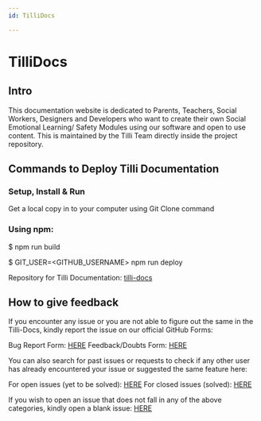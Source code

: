 ```yaml
---
id: TilliDocs

---
```


# TilliDocs

## Intro 

This documentation website is dedicated to Parents, Teachers, Social Workers, Designers and Developers who want to create their own Social Emotional Learning/ Safety Modules using our software and open to use content. This is maintained by the Tilli Team directly inside the project repository.


## Commands to Deploy Tilli Documentation

### Setup, Install & Run

Get a local copy in to your computer using Git Clone command

### Using npm:

$ npm run build

$ GIT_USER=<GITHUB_USERNAME> npm run deploy

Repository for Tilli Documentation: [tilli-docs](https://github.com/tillioss/tilli-docs)


## How to give feedback

If you encounter any issue or you are not able to figure out the same in the Tilli-Docs, kindly report the issue on our official GitHub Forms: 

Bug Report Form: [HERE](https://github.com/tillioss/tilli-docs/issues/new?assignees=Tilliforkids%2CBriandsouza-17%2CHannah31George&labels=bug%2Cdocumentation&template=bug_report_form.yml&title=Found+a+%5Bbug%5D%2C+%5Bspelling+error%5D%2C+%5Bwrong+info+or+link%5D)
Feedback/Doubts Form: [HERE](https://github.com/tillioss/tilli-docs/issues/new?assignees=Tilliforkids%2CBriandsouza-17%2CHannah31George&labels=feedback%2Fdoubt%2Cdocumentation&template=feedback_or_doubt_form.yml&title=Have+a+%5Bfeedback%5D%2C+%5Bdoubt%5D)

You can also search for past issues or requests to check if any other user has already encountered your issue or suggested the same feature here: 

For open issues (yet to be solved): [HERE](https://github.com/tillioss/tilli-docs/issues?q=is%3Aopen+is%3Aissue)
For closed issues (solved): [HERE](https://github.com/tillioss/tilli-docs/issues?q=is%3Aissue+is%3Aclosed)

If you wish to open an issue that does not fall in any of the above categories, kindly open a blank issue: [HERE](https://github.com/tillioss/tilli-docs/issues/new)


